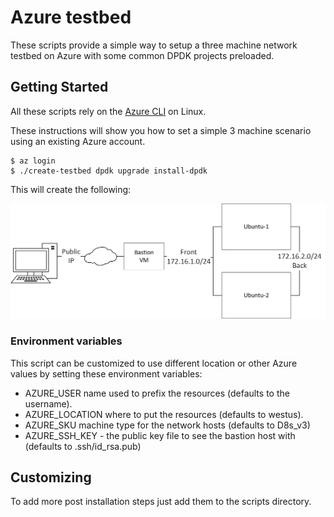 # Azure testbed

These scripts provide a simple way to setup a three machine network testbed on Azure with some common DPDK projects preloaded.

## Getting Started

All these scripts rely on the
[Azure CLI](https://docs.microsoft.com/en-us/cli/azure/?view=azure-cli-latest)
on Linux.

These instructions will show you how to set a simple 3 machine scenario using an existing Azure account.

```
$ az login
$ ./create-testbed dpdk upgrade install-dpdk
```

This will create the following:

![alt two machine plus bastion example](/images/testbed.png)

### Environment variables

This script can be customized to use different location or other Azure values by setting these environment variables:

 - AZURE_USER name used to prefix the resources (defaults to the username).
 - AZURE_LOCATION where to put the resources (defaults to westus).
 - AZURE_SKU machine type for the network hosts (defaults to D8s_v3)
 - AZURE_SSH_KEY - the public key file to see the bastion host with (defaults to .ssh/id_rsa.pub)

## Customizing

To add more post installation steps just add them to the scripts directory.

